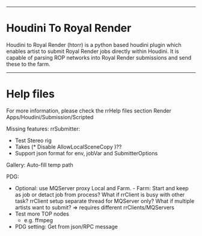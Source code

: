 
________________________________________________
# Houdini To Royal Render

Houdini to Royal Render (htorr) is a python based houdini plugin which enables artist to submit Royal Render jobs directly within Houdini.
It is capable of parsing ROP networks into Royal Render submissions and send these to the farm. 

________________________________________________
# Help files

For more information, please check the rrHelp files section 
Render Apps/Houdini/Submission/Scripted



Missing features:
rrSubmitter:
 * Test Stereo rig
 * Takes
 (* Disable AllowLocalSceneCopy )??
 * Support json format for env, jobVar and SubmitterOptions
 
Gallery:
  Auto-fill temp path
 
PDG:
 * Optional: use MQServer proxy Local and Farm.
        - Farm: Start and keep as job or detact job from process?
                What if rrClient is busy with other task? rrClient setup separate thread for MQServer only?
                What if multiple artists want to submit? => requires different rrClients/MQServers
 * Test more TOP nodes
     - e.g. ffmpeg
 * PDG setting: Get from json/RPC message



